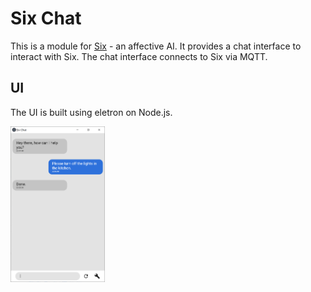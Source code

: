 # Six Chat

This is a module for [Six](https://github.com/lorenz-h/six) - an affective AI. It provides a chat interface to interact with Six. The chat interface connects to Six via MQTT. 

## UI
The UI is built using eletron on Node.js.

<img src="/screenshot.PNG" width=30%>
